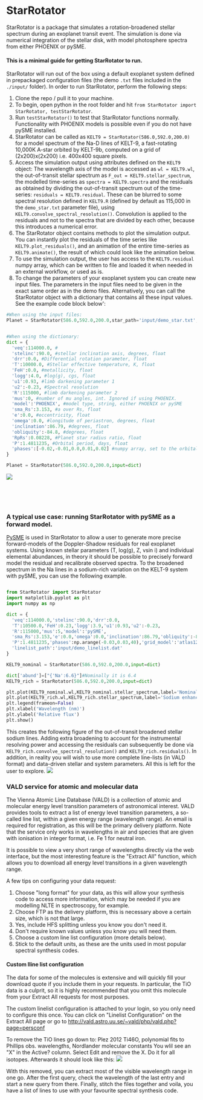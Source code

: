 # StarRotator

StarRotator is a package that simulates a rotation-broadened stellar spectrum during an exoplanet transit event. The simulation is done via numerical integration of the stellar disk, with model photosphere spectra from either PHOENIX or pySME.

#### This is a minimal guide for getting StarRotator to run.

StarRotator will run out of the box using a default exoplanet system defined in prepackaged configuration files (the demo `.txt` files included in the `./input/` folder).
In order to run StarRotator, perform the following steps:
1) Clone the repo / pull it to your machine.
2) To begin, open python in the root folder and hit `from StarRotator import StarRotator, testStarRotator`.
3) Run `testStarRotator()` to test that StarRotator functions normally. Functionality with PHOENIX models is possible even if you do not have pySME installed.
4) StarRotator can be called as `KELT9 = StarRotator(586.0,592.0,200.0)` for a model spectrum of the Na-D lines of KELT-9, a fast-rotating 10,000K A-star orbited by KELT-9b, computed on a grid of (2x200)x(2x200) i.e. 400x400 square pixels.
5) Access the simulation output using attributes defined on the `KELT9` object: The wavelength axis of the model is accessed as `wl = KELT9.wl`, the out-of-transit stellar spectrum as `F_out = KELT9.stellar_spectrum`, the modelled time-series as `spectra = KELT9.spectra` and the residuals as obtained by dividing the out-of-transit spectrum out of the time-series: `residuals = KELT9.residual`. These can be blurred to some spectral resolution defined in `KELT9.R` (defined by default as 115,000 in the `demo_star.txt` parameter file), using `KELT9.convolve_spectral_resolution()`. Convolution is applied to the residuals and not to the spectra that are divided by each other, because this introduces a numerical error.
6) The StarRotator object contains methods to plot the simulation output. You can instantly plot the residuals of the time series like `KELT9.plot_residuals()`, and an animation of the entire time-series as `KELT9.animate()`, the result of which could look like the animation below.
7) To use the simulation output, the user has access to the `KELT9.residual` numpy array, which can be written to file and loaded it when needed in an external workflow, or used as is.
8) To change the parameters of your exoplanet system you can create new input files. The parameters in the input files need to be given in the exact same order as in the demo files. Alternatively, you can call the StarRotator object with a dictionary that contains all these input values. See the example code block below':

```python
#When using the input files:
Planet = StarRotator(586.0,592.0,200.0,star_path='input/demo_star.txt',planet_path='input/demo_planet.txt',obs_path='input/demo_observations.txt')


#When using the dictionary:
dict = {
  'veq':114000.0, #
  'stelinc':90.0, #stellar inclination axis, degrees, float
  'drr':0.0, #Differential rotation parameter, float
  'T':10000.0, #Stellar effective temperature, K, float
  'FeH':0.0, #metallicity, float
  'logg':4.0, #log(g), cgs, float
  'u1':0.93, #limb darkening parameter 1
  'u2':-0.23, #Spectral resolution
  'R':115000, #limb darkening parameter 2
  'mus':0, #number of mu angles, int. Ignored if using PHOENIX.
  'model':'PHOENIX', #model type, string, either PHOENIX or pySME
  'sma_Rs':3.153, #a over Rs, float
  'e':0.0, #eccentricity, float
  'omega':0.0, #longitude of periastron, degrees, float
  'inclination':86.79, #degrees, float
  'obliquity':-84.8, #degrees, float
  'RpRs':0.08228, #Planet star radius ratio, float
  'P':1.4811235, #Orbital period, days, float
  'phases':[-0.02,-0.01,0.0,0.01,0.02] #numpy array, set to the orbital phases of the time series
}

Planet = StarRotator(586.0,592.0,200.0,input=dict)
```

![](demo.gif)

<br><br><br>

### A typical use case: running StarRotator with pySME as a forward model.

[PySME](https://github.com/AWehrhahn/SME) is used in StarRotator to allow a user to generate more precise forward-models of the Doppler-Shadow residuals for real exoplanet systems. Using known stellar parameters (T, log(g), Z, vsin i) and individual elemental abundances, in theory it should be possible to precisely forward model the residual and recalibrate observed spectra. To the broadened spectrum in the Na lines in a sodium-rich variation on the KELT-9 system with pySME, you can use the following example.


```python

from StarRotator import StarRotator
import matplotlib.pyplot as plt
import numpy as np

dict = {
  'veq':114000.0,'stelinc':90.0,'drr':0.0,
  'T':10500.0,'FeH':0.23,'logg':3.9,'u1':0.93,'u2':-0.23,
  'R':115000,'mus':5,'model':'pySME',
  'sma_Rs':3.153,'e':0.0,'omega':0.0,'inclination':86.79,'obliquity':-84.8,'RpRs':0.08228,
  'P':1.4811235,'phases':np.arange(-0.03,0.03,40),'grid_model':'atlas12.sav','abund':{},
  'linelist_path':'input/demo_linelist.dat'
}

KELT9_nominal = StarRotator(586.0,592.0,200.0,input=dict)

dict['abund']=["{'Na':6.6}"]#Nominally it is 6.4
KELT9_rich = StarRotator(586.0,592.0,200.0,input=dict)

plt.plot(KELT9_nominal.wl,KELT9_nominal.stellar_spectrum,label='Nominal sodium')
plt.plot(KELT9_rich.wl,KELT9_rich.stellar_spectrum,label='Sodium enhanced')
plt.legend(frameon=False)
plt.xlabel('Wavelength (nm)')
plt.ylabel('Relative flux')
plt.show()

```

This creates the following figure of the out-of-transit broadened stellar sodium lines. Adding extra broadening to account for the instrumental resolving power and  accessing the residuals can subsequently be done via `KELT9_rich.convolve_spectral_resolution()` and `KELT9_rich.residuals()`. In addition, in reality you will wish to use more complete line-lists (in VALD format) and data-driven stellar and system parameters. All this is left for the user to explore.
![](demo_spectrum.png)

### VALD service for atomic and molecular data


The Vienna Atomic Line Database (VALD) is a collection of atomic and molecular energy level transition parameters of astronomical interest. VALD provides tools to extract a list of energy level transition parameters, a so-called line list, within a given energy range (wavelength range). An email is required for registration, as this will be the primary delivery platform. Note that the service only works in wavelengths in air and species that are given with ionisation in integer format, i.e. Fe 1 for neutral iron.

It is possible to view a very short range of wavelengths directly via the web interface, but the most interesting feature is the "Extract All" function, which allows you to download all energy level transitions in a given wavelength range.

A few tips on configuring your data request:
1) Choose "long format" for your data, as this will allow your synthesis code to access more information, which may be needed if you are modelling NLTE in spectroscopy, for example.
2) Choose FTP as the delivery platform, this is necessary above a certain size, which is not that large.
3) Yes, include HFS splitting unless you know you don't need it.
4) Don't require known values unless you know you will need them.
5) Choose a custom line list configuration (more details below).
6) Stick to the default units, as these are the units used in most popular spectral synthesis codes.

#### Custom lline list configuration

The data for some of the molecules is extensive and will quickly fill your download quote if you include them in your requests. In particular, the TiO data is a culprit, so it is highly recommended that you omit this molecule from your Extract All requests for most purposes.

The custom linelist configuration is attached to your login, so you only need to configure this once. You can click on "Linelist Configuration" on the Extract All page or go to
http://vald.astro.uu.se/~vald/php/vald.php?page=persconf

To remove the TiO lines go down to: Plez 2012 Ti46O, polynomial fits to Phillips obs. wavelengths, Nordlander molecular constants
You wlil see an "X" in the Active? column. Select Edit and remove the X. Do it for all isotopes. Afterwards it should look like this:
![](vald.png)

With this removed, you can extract most of the visible wavelength range in one go. After the first query, check the wavelength of the last entry and start a new query from there. Finally, stitch the files together and voila, you have a list of lines to use with your favourite spectral synthesis code.
